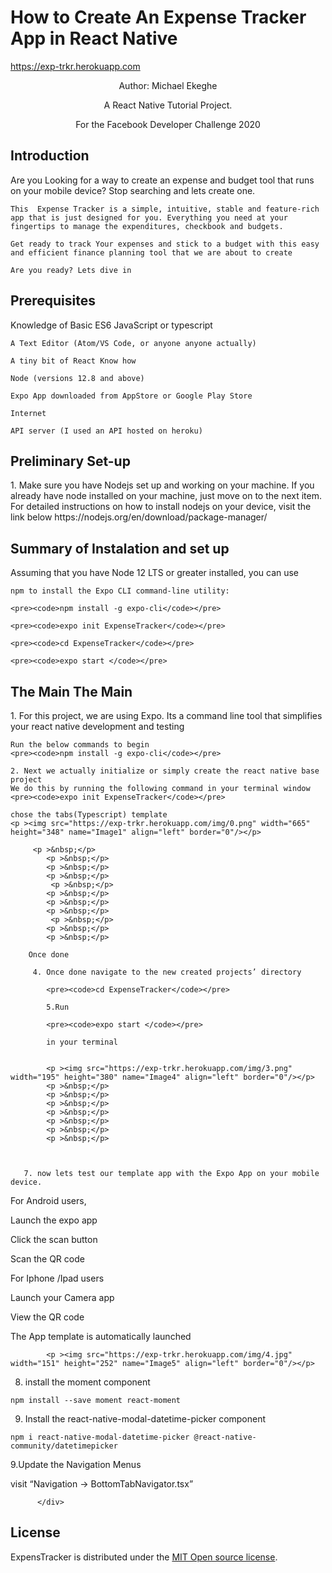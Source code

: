 
<div class="jumbotron text-center">
    <p align="center"><span style="font-family: 'Liberation Sans', serif;"><span
            style="font-size: xx-large;"><strong><H1>How to Create An Expense Tracker App in React Native</H1></strong></span></span>
    </p>
    <p ><a href="https://exp-trkr.herokuapp.com/">https://exp-trkr.herokuapp.com</a></p>
    <p  align="center">Author: Michael Ekeghe</p>
    <p  align="center">A React Native Tutorial Project.</p>
    <p  align="center">For the Facebook Developer Challenge 2020</p>

</div>


<H2>Introduction</H2>
<div>
    Are you Looking for a way to create an expense and budget tool that runs on your mobile device? Stop searching and lets create one.
    
    This  Expense Tracker is a simple, intuitive, stable and feature-rich app that is just designed for you. Everything you need at your fingertips to manage the expenditures, checkbook and budgets.
    
    Get ready to track Your expenses and stick to a budget with this easy and efficient finance planning tool that we are about to create
    
    Are you ready? Lets dive in
</div>

<H2>Prerequisites</H2>
<div>
    Knowledge of Basic ES6 JavaScript or typescript
    
    A Text Editor (Atom/VS Code, or anyone anyone actually)
    
    A tiny bit of React Know how
    
    Node (versions 12.8 and above)
    
    Expo App downloaded from AppStore or Google Play Store
    
    Internet
    
    API server (I used an API hosted on heroku)

</div>
<H2>Preliminary Set-up</H2>
 <div>   
    1. Make sure you have Nodejs set up and working on your machine. If you already have node installed on your machine, just move on to the next item.
    For detailed instructions on how to install nodejs on your device, visit the link below
    https://nodejs.org/en/download/package-manager/

</div>
<H2>Summary of Instalation and set up</H2></H2>
<div>    Assuming that you have Node 12 LTS or greater installed, you can use
    
    npm to install the Expo CLI command-line utility:
    
    <pre><code>npm install -g expo-cli</code></pre>
    
    <pre><code>expo init ExpenseTracker</code></pre>
    
    <pre><code>cd ExpenseTracker</code></pre>
    
    <pre><code>expo start </code></pre>

</div>
<H2>The Main The Main</H2>
<div>
    1. For this project, we are using Expo. Its a command line tool that simplifies your react native development and testing 
    
    Run the below commands to begin
    <pre><code>npm install -g expo-cli</code></pre>
    
    2. Next we actually initialize or simply create the react native base project
    We do this by running the following command in your terminal window
    <pre><code>expo init ExpenseTracker</code></pre>
    
    chose the tabs(Typescript) template
    <p ><img src="https://exp-trkr.herokuapp.com/img/0.png" width="665" height="348" name="Image1" align="left" border="0"/></p>
 
         <p >&nbsp;</p>
            <p >&nbsp;</p>
            <p >&nbsp;</p>
            <p >&nbsp;</p>
             <p >&nbsp;</p>
            <p >&nbsp;</p>
            <p >&nbsp;</p>
            <p >&nbsp;</p>
             <p >&nbsp;</p>
            <p >&nbsp;</p>
            <p >&nbsp;</p>
  
        Once done
          
         4. Once done navigate to the new created projects’ directory
            
            <pre><code>cd ExpenseTracker</code></pre>
            
            5.Run
            
            <pre><code>expo start </code></pre>
            
            in your terminal
            
            
            <p ><img src="https://exp-trkr.herokuapp.com/img/3.png" width="195" height="380" name="Image4" align="left" border="0"/></p>
            <p >&nbsp;</p>
            <p >&nbsp;</p>
            <p >&nbsp;</p>
            <p >&nbsp;</p>
            <p >&nbsp;</p>
            <p >&nbsp;</p>
            <p >&nbsp;</p>


         
       7. now lets test our template app with the Expo App on your mobile device.

For Android users, 

Launch the expo app 

Click the scan button 

Scan the QR code

For Iphone /Ipad users

Launch your Camera app

View the QR code

The App template is automatically launched
            
            <p ><img src="https://exp-trkr.herokuapp.com/img/4.jpg" width="151" height="252" name="Image5" align="left" border="0"/></p>
     

8. install the moment  component

<pre><code>npm install --save moment react-moment</pre></code>

9. Install the react-native-modal-datetime-picker component

<pre><code>npm i react-native-modal-datetime-picker @react-native-community/datetimepicker</pre></code>




9.Update the Navigation Menus

visit “Navigation → BottomTabNavigator.tsx”




          </div>
            
<H2>License</H2>
<div>
ExpensTracker is distributed under the <a href="http://opensource.org/licenses/MIT" target="_blank">MIT Open source license</a>.</div>
 


